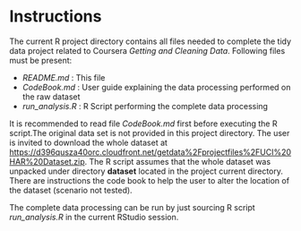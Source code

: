 # Instructions

The current R project directory contains all files needed to complete the tidy data project related to Coursera *Getting and Cleaning Data*. Following files must be present:

* *README.md* : This file
* *CodeBook.md* : User guide explaining the data processing performed on the raw dataset
* *run_analysis.R* : R Script performing the complete data processing

It is recommended to read file *CodeBook.md* first before executing the R script.The original data set is not provided in this project directory. The user is invited to download the whole dataset at https://d396qusza40orc.cloudfront.net/getdata%2Fprojectfiles%2FUCI%20HAR%20Dataset.zip. The R script assumes that the whole dataset was unpacked under directory **dataset** located in the project current directory. There are instructions the code book to help the user to alter the location of the dataset (scenario not tested).

The complete data processing can be run by just sourcing R script *run_analysis.R* in the current RStudio session.
